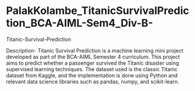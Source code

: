 # PalakKolambe_TitanicSurvivalPrediction_BCA-AIML-Sem4_Div-B-

Titanic-Survival-Prediction

Description- Titanic Survival Prediction is a machine learning mini project developed as part of the BCA-AIML Semester 4 curriculum. This project aims to predict whether a passenger survived the Titanic disaster using supervised learning techniques. The dataset used is the classic Titanic dataset from Kaggle, and the implementation is done using Python and relevant data science libraries such as pandas, numpy, and scikit-learn.
